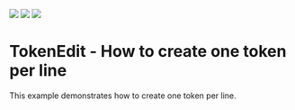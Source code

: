 <!-- default badges list -->
![](https://img.shields.io/endpoint?url=https://codecentral.devexpress.com/api/v1/VersionRange/128623490/14.2.4%2B)
[![](https://img.shields.io/badge/Open_in_DevExpress_Support_Center-FF7200?style=flat-square&logo=DevExpress&logoColor=white)](https://supportcenter.devexpress.com/ticket/details/T136767)
[![](https://img.shields.io/badge/📖_How_to_use_DevExpress_Examples-e9f6fc?style=flat-square)](https://docs.devexpress.com/GeneralInformation/403183)
<!-- default badges end -->
# TokenEdit - How to create one token per line


This example demonstrates how to create one token per line.

<br/>


